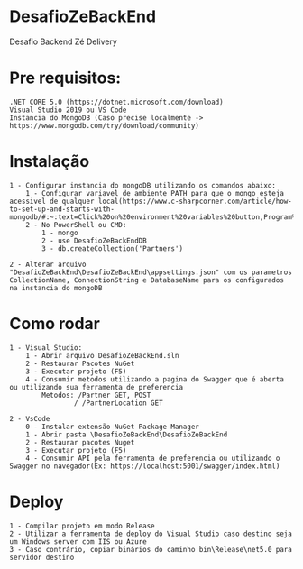 # DesafioZeBackEnd
Desafio Backend Zé Delivery


# Pre requisitos:
	.NET CORE 5.0 (https://dotnet.microsoft.com/download)
	Visual Studio 2019 ou VS Code
	Instancia do MongoDB (Caso precise localmente -> https://www.mongodb.com/try/download/community)

# Instalação
	1 - Configurar instancia do mongoDB utilizando os comandos abaixo:
		1 - Configurar variavel de ambiente PATH para que o mongo esteja acessivel de qualquer local(https://www.c-sharpcorner.com/article/how-to-set-up-and-starts-with-mongodb/#:~:text=Click%20on%20environment%20variables%20button,Program%20Files%5CMongoDB%5C”)
		2 - No PowerShell ou CMD:
			1 - mongo
			2 - use DesafioZeBackEndDB
			3 - db.createCollection('Partners')
	
	2 - Alterar arquivo "DesafioZeBackEnd\DesafioZeBackEnd\appsettings.json" com os parametros CollectionName, ConnectionString e DatabaseName para os configurados na instancia do mongoDB

# Como rodar
	1 - Visual Studio:
		1 - Abrir arquivo DesafioZeBackEnd.sln
		2 - Restaurar Pacotes NuGet
		3 - Executar projeto (F5)
		4 - Consumir metodos utilizando a pagina do Swagger que é aberta ou utilizando sua ferramenta de preferencia
			Metodos: /Partner GET, POST
					/ /PartnerLocation GET

	2 - VsCode
		0 - Instalar extensão NuGet Package Manager
		1 - Abrir pasta \DesafioZeBackEnd\DesafioZeBackEnd
		2 - Restaurar pacotes Nuget
		3 - Executar projeto (F5)
		4 - Consumir API pela ferramenta de preferencia ou utilizando o Swagger no navegador(Ex: https://localhost:5001/swagger/index.html)

# Deploy
	1 - Compilar projeto em modo Release
	2 - Utilizar a ferramenta de deploy do Visual Studio caso destino seja um Windows server com IIS ou Azure
	3 - Caso contrário, copiar binários do caminho bin\Release\net5.0 para servidor destino

